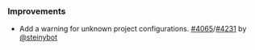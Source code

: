 [@steinybot]: https://github.com/steinybot

[#4065]: https://github.com/sbt/sbt/issues/4065
[#4231]: https://github.com/sbt/sbt/pull/4231

### Improvements

- Add a warning for unknown project configurations.  [#4065][]/[#4231][] by [@steinybot][]
